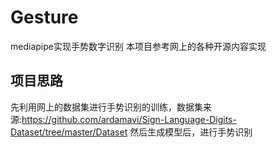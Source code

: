 # Gesture
mediapipe实现手势数字识别
本项目参考网上的各种开源内容实现
## 项目思路
先利用网上的数据集进行手势识别的训练，数据集来源:<https://github.com/ardamavi/Sign-Language-Digits-Dataset/tree/master/Dataset>
然后生成模型后，进行手势识别

